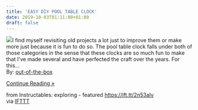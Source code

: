 ```yaml
---
title: 'EASY DIY POOL TABLE CLOCK'
date: 2019-10-03T01:11:00+01:00
draft: false
---
```


[![](https://content.instructables.com/FWD/2ASK/K19TJJHP/FWD2ASKK19TJJHP.SMALL.jpg)](https://www.instructables.com/id/EASY-DIY-POOL-TABLE-CLOCK/)I find myself revisiting old projects a lot just to improve them or make more just because it is fun to do so. The pool table clock falls under both of those categories in the sense that these clocks are so much fun to make that I've made several and have perfected the craft over the years. For this...  
By: [out-of-the-box](https://www.instructables.com/member/out-of-the-box/)  
  
[Continue Reading »](https://www.instructables.com/id/EASY-DIY-POOL-TABLE-CLOCK/)  
  
from Instructables: exploring - featured https://ift.tt/2n53aIv  
via [IFTTT](https://ifttt.com/?ref=da&site=blogger)